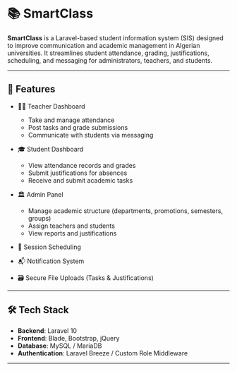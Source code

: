# 📚 SmartClass

**SmartClass** is a Laravel-based student information system (SIS) designed to improve communication and academic management in Algerian universities. It streamlines student attendance, grading, justifications, scheduling, and messaging for administrators, teachers, and students.

---

## 🚀 Features

- 👨‍🏫 Teacher Dashboard
  - Take and manage attendance
  - Post tasks and grade submissions
  - Communicate with students via messaging

- 🎓 Student Dashboard
  - View attendance records and grades
  - Submit justifications for absences
  - Receive and submit academic tasks

- 🏛️ Admin Panel
  - Manage academic structure (departments, promotions, semesters, groups)
  - Assign teachers and students
  - View reports and justifications

- 📅 Session Scheduling
- 📬 Notification System
- 🗃️ Secure File Uploads (Tasks & Justifications)

---

## 🛠️ Tech Stack

- **Backend**: Laravel 10
- **Frontend**: Blade, Bootstrap, jQuery
- **Database**: MySQL / MariaDB
- **Authentication**: Laravel Breeze / Custom Role Middleware

---

